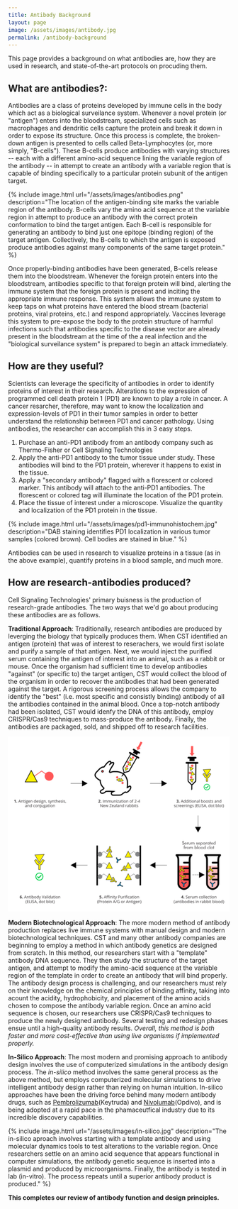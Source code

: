 ```yaml
---
title: Antibody Background
layout: page
image: /assets/images/antibody.jpg
permalink: /antibody-background
---
```

This page provides a background on what antibodies are, how they are used in research, and state-of-the-art protocols on procuding them. 

## What are antibodies?:
Antibodies are a class of proteins developed by immune cells in the body which act as a biological surveilance system. Whenever a novel protein (or "antigen") enters into the bloodstream, specialized cells such as macrophages and dendritic cells capture the protein and break it down in order to expose its structure. Once this process is complete, the broken-down antigen is presented to cells called Beta-Lymphocytes (or, more simply, "B-cells"). These B-cells produce antibodies with varying structures -- each with a different amino-acid sequence lining the variable region of the antibody -- in attempt to create an antibody with a variable region that is capable of binding specifically to a particular protein subunit of the antigen target. 

{% include image.html url="/assets/images/antibodies.png" description="The location of the antigen-binding site marks the variable region of the antibody. B-cells vary the amino acid sequence at the variable region in attempt to produce an antibody with the correct protein conformation to bind the target antigen. Each B-cell is responsible for generating an antibody to bind just one epitope (binding region) of the target antigen. Collectively, the B-cells to which the antigen is exposed produce antibodies against many components of the same target protein." %}

Once properly-binding antibodies have been generated, B-cells release them into the bloodstream. Whenever the foreign protein enters into the bloodstream, antibodies specific to that foreign protein will bind, alerting the immune system that the foreign protein is present and inciting the appropriate immune response. This system allows the immune system to keep taps on what proteins have entered the blood stream (bacterial proteins, viral proteins, etc.) and respond appropriately. Vaccines leverage this system to pre-expose the body to the protein structure of harmful infections such that antibodies specific to the disease vector are already present in the bloodstream at the time of the a real infection and the "biological surveilance system" is prepared to begin an attack immediately.

## How are they useful?
Scientists can leverage the specificity of antibodies in order to identify proteins of interest in their research. Alterations to the expression of programmed cell death protein 1 (PD1) are known to play a role in cancer. A cancer resarcher, therefore, may want to know the localization and expression-levels of PD1 in their tumor samples in order to better understand the relationship between PD1 and cancer pathology. Using antibodies, the researcher can accomplish this in 3 easy steps.

1. Purchase an anti-PD1 antibody from an antibody company such as Thermo-Fisher or Cell Signaling Technologies
2. Apply the anti-PD1 antibody to the tumor tissue under study. These antibodies will bind to the PD1 protein, wherever it happens to exist in the tissue.
3. Apply a "secondary antibody" flagged with a florescent or colored marker. This antibody will attach to the anti-PD1 antibodies. The florescent or colored tag will illuminate the location of the PD1 protein.
4. Place the tissue of interest under a microscope. Visualize the quantity and localization of the PD1 protein in the tissue.

{% include image.html url="/assets/images/pd1-immunohistochem.jpg" description="DAB staining identifies PD1 localization in various tumor samples (colored brown). Cell bodies are stained in blue." %}

Antibodies can be used in research to visualize proteins in a tissue (as in the above example), quantify proteins in a blood sample, and much more.

## How are research-antibodies produced?
Cell Signaling Technologies' primary buisness is the production of research-grade antibodies. The two ways that we'd go about producing these antibodies are as follows.

**Traditional Approach**: Traditionally, research antibodies are produced by leverging the biology that typically produces them. When CST identified an antigen (protein) that was of interest to reserachers, we would first isolate and purify a sample of that antigen. Next, we would inject the purified serum containing the antigen of interest into an animal, such as a rabbit or mouse. Once the organism had sufficient time to develop antibodies "against" (or specific to) the target antigen, CST would collect the blood of the organism in order to recover the antibodies that had been generated against the target. A rigorous screening process allows the company to identify the "best" (i.e. most specific and consistly binding) antibody of all the antibodies contained in the animal blood. Once a top-notch antibody had been isolated, CST would idenfy the DNA of this antibody, employ CRISPR/Cas9 techniques to mass-produce the antibody. Finally, the antibodies are packaged, sold, and shipped off to research facilities.

![polyclonal_process](/assets/images/Polyclonal-Project-Process.png)

**Modern Biotechnological Approach**: The more modern method of antibody production replaces live immune systems with manual design and modern biotechnological techniques. CST and many other antibody companies are beginning to employ a method in which antibody genetics are designed from scratch. In this method, our researchers start with a "template" antibody DNA sequence. They then study the structure of the target antigen, and attempt to modify the amino-acid sequence at the variable region of the template in order to create an antibody that will bind properly. The antibody design process is challenging, and our researchers must rely on their knowledge on the chemical principles of binding affinity, taking into acount the acidity, hydrophobicity, and placement of the amino acids chosen to compose the antibody variable region. Once an amino acid sequence is chosen, our researchers use CRISPR/Cas9 techniques to produce the newly designed antibody. Several testing and redesign phases ensue until a high-quality antibody results. *Overall, this method is both faster and more cost-effective than using live organisms if implemented properly.*

**In-Silico Approach**: The most modern and promising approach to antibody design involves the use of computerized simulations in the antibody design process. The *in-silico* method involves the same general process as the above method, but employs computerized molecular simulations to drive intelligent antibody design rather than relying on human intuition. In-silico approaches have been the driving force behind many modern antibody drugs, such as [Pembrolizumab](http://chemocare.com/chemotherapy/drug-info/Pembrolizumab.aspx)(Keytruda) and [Nivolumab](http://chemocare.com/chemotherapy/drug-info/Nivolumab.aspx)(Opdivo), and is being adopted at a rapid pace in the phamaceutfical industry due to its incredible discovery capabilities.

{% include image.html url="/assets/images/in-silico.jpg" description="The in-silico aproach involves starting with a template antibody and using molecular dynamics tools to test alterations to the variable region. Once researchers settle on an amino acid sequence that appears functional in computer simulations, the antibody genetic sequence is inserted into a plasmid and produced by microorganisms. Finally, the antibody is tested in lab (in-vitro). The process repeats until a superior antibody product is produced." %}


**This completes our review of antibody function and design principles.**
